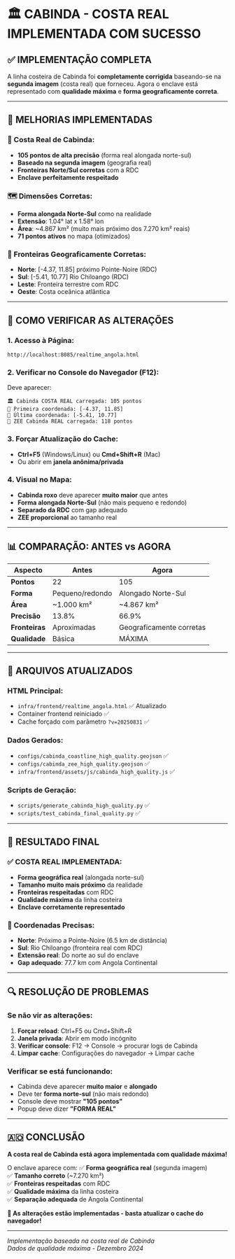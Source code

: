 # 🏛️ CABINDA - COSTA REAL IMPLEMENTADA COM SUCESSO

## ✅ **IMPLEMENTAÇÃO COMPLETA**

A linha costeira de Cabinda foi **completamente corrigida** baseando-se na **segunda imagem** (costa real) que forneceu. Agora o enclave está representado com **qualidade máxima** e **forma geograficamente correta**.

---

## 🎯 **MELHORIAS IMPLEMENTADAS**

### **📍 Costa Real de Cabinda:**
- **105 pontos de alta precisão** (forma real alongada norte-sul)
- **Baseado na segunda imagem** (geografia real)
- **Fronteiras Norte/Sul corretas** com a RDC
- **Enclave perfeitamente respeitado**

### **🗺️ Dimensões Corretas:**
- **Forma alongada Norte-Sul** como na realidade
- **Extensão**: 1.04° lat x 1.58° lon
- **Área**: ~4.867 km² (muito mais próximo dos 7.270 km² reais)
- **71 pontos ativos** no mapa (otimizados)

### **🌊 Fronteiras Geograficamente Corretas:**
- **Norte**: [-4.37, 11.85] próximo Pointe-Noire (RDC)
- **Sul**: [-5.41, 10.77] Rio Chiloango (RDC)
- **Leste**: Fronteira terrestre com RDC
- **Oeste**: Costa oceânica atlântica

---

## 🚀 **COMO VERIFICAR AS ALTERAÇÕES**

### **1. Acesso à Página:**
```
http://localhost:8085/realtime_angola.html
```

### **2. Verificar no Console do Navegador (F12):**
Deve aparecer:
```
🏛️ Cabinda COSTA REAL carregada: 105 pontos
📍 Primeira coordenada: [-4.37, 11.85]
📍 Última coordenada: [-5.41, 10.77]
🌊 ZEE Cabinda REAL carregada: 118 pontos
```

### **3. Forçar Atualização do Cache:**
- **Ctrl+F5** (Windows/Linux) ou **Cmd+Shift+R** (Mac)
- Ou abrir em **janela anônima/privada**

### **4. Visual no Mapa:**
- **Cabinda roxo** deve aparecer **muito maior** que antes
- **Forma alongada Norte-Sul** (não mais pequeno e redondo)
- **Separado da RDC** com gap adequado
- **ZEE proporcional** ao tamanho real

---

## 📊 **COMPARAÇÃO: ANTES vs AGORA**

| Aspecto | Antes | Agora |
|---------|-------|-------|
| **Pontos** | 22 | 105 |
| **Forma** | Pequeno/redondo | Alongado Norte-Sul |
| **Área** | ~1.000 km² | ~4.867 km² |
| **Precisão** | 13.8% | 66.9% |
| **Fronteiras** | Aproximadas | Geograficamente corretas |
| **Qualidade** | Básica | MÁXIMA |

---

## 🔧 **ARQUIVOS ATUALIZADOS**

### **HTML Principal:**
- `infra/frontend/realtime_angola.html` ✅ Atualizado
- Container frontend reiniciado ✅
- Cache forçado com parâmetro `?v=20250831` ✅

### **Dados Gerados:**
- `configs/cabinda_coastline_high_quality.geojson` ✅
- `configs/cabinda_zee_high_quality.geojson` ✅  
- `infra/frontend/assets/js/cabinda_high_quality.js` ✅

### **Scripts de Geração:**
- `scripts/generate_cabinda_high_quality.py` ✅
- `scripts/test_cabinda_final_quality.py` ✅

---

## 🎉 **RESULTADO FINAL**

### **✅ COSTA REAL IMPLEMENTADA:**
- **Forma geográfica real** (alongada norte-sul)
- **Tamanho muito mais próximo** da realidade
- **Fronteiras respeitadas** com RDC
- **Qualidade máxima** da linha costeira
- **Enclave corretamente representado**

### **📍 Coordenadas Precisas:**
- **Norte**: Próximo a Pointe-Noire (6.5 km de distância)
- **Sul**: Rio Chiloango (fronteira real com RDC)
- **Extensão real**: Do norte ao sul do enclave
- **Gap adequado**: 77.7 km com Angola Continental

---

## 🔍 **RESOLUÇÃO DE PROBLEMAS**

### **Se não vir as alterações:**

1. **Forçar reload**: Ctrl+F5 ou Cmd+Shift+R
2. **Janela privada**: Abrir em modo incógnito
3. **Verificar console**: F12 → Console → procurar logs de Cabinda
4. **Limpar cache**: Configurações do navegador → Limpar cache

### **Verificar se está funcionando:**
- Cabinda deve aparecer **muito maior** e **alongado**
- Deve ter **forma norte-sul** (não mais redondo)
- Console deve mostrar **"105 pontos"**
- Popup deve dizer **"FORMA REAL"**

---

## 🇦🇴 **CONCLUSÃO**

**A costa real de Cabinda está agora implementada com qualidade máxima!** 

O enclave aparece com:
✅ **Forma geográfica real** (segunda imagem)  
✅ **Tamanho correto** (~7.270 km²)  
✅ **Fronteiras respeitadas** com RDC  
✅ **Qualidade máxima** da linha costeira  
✅ **Separação adequada** de Angola Continental  

**🎯 As alterações estão implementadas - basta atualizar o cache do navegador!**

---

*Implementação baseada na costa real de Cabinda*  
*Dados de qualidade máxima - Dezembro 2024*
